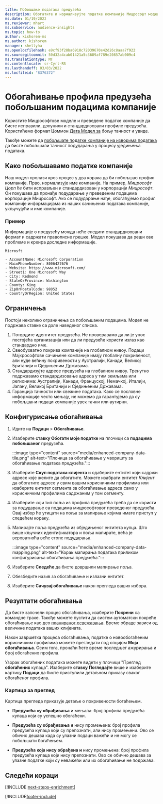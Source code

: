 ```yaml
---
title: Побољшање података предузећа
description: Обогатите и нормализујте податке компаније Мицрософт моделима.
ms.date: 01/19/2022
ms.reviewer: mhart
ms.subservice: audience-insights
ms.topic: how-to
author: kishorem-ms
ms.author: kishorem
manager: shellyha
ms.openlocfilehash: e9cf93f28ba6918c72039670e42d26c8aaa7f922
ms.sourcegitcommit: 50d32a4cab01421a5c3689af789e20857ab009c4
ms.translationtype: MT
ms.contentlocale: sr-Cyrl-RS
ms.lasthandoff: 03/03/2022
ms.locfileid: "8376372"
---
```

# <a name="enrichment-of-company-profiles-with-enhanced-company-data"></a>Обогаћивање профила предузећа побољшаним подацима компаније

Користите Мицрософтове моделе и преведене податке компаније да бисте исправили, допунили и стандардизовали профиле предузећа. Користићемо формат Цоммон [Дата Модел за](/common-data-model/schema/core/applicationcommon/account) бољу тачност и увиде.

Такође можете да [побољшате податке компаније на изворима података](data-sources-enrichment.md) да бисте побољшали тачност подударања у процесу уједињења података. 

## <a name="how-we-enhance-company-data"></a>Како побољшавамо податке компаније

Наш модел пролази кроз процес у два корака да би побољшао профил компаније. Прво, нормализује име компаније. На пример, *Мицрософт Цорп ће* бити исправљен и стандардизован у корпорацији *Мицрософт*. Он покушава да пронађе подударање у преведеним подацима корпорације Мицрософт. Ако се подударање нађе, обогаћујемо профил компаније информацијама из наших сачињених података компаније, укључујући и име компаније.


### <a name="example"></a>Пример

Информације о предузећу можда неће следити стандардизовани формат и садржати правописне грешке. Модел покушава да реши ове проблеме и креира доследне информације.

```Input
Microsft
```

```Output
- AccountName: Microsoft Corporation
- MainPhoneNumber: 8006427676
- Website: https://www.microsoft.com/
- Street1: One Microsoft Way
- City: Redmond
- StateOrProvince: Washington
- County: King
- ZipOrPostalCode: 98052
- CountryOrRegion: United States
```

## <a name="limitations"></a>Ограничења

Постоји неколико ограничења са побољшаним подацима. Модел не подржава ставке са доле наведеног списка.

1.  Потврдите идентитет предузећа. Не проверавамо да ли је унос постојећа организација или да ли предузеће користи излаз као стандардно име.
2.  Свеобухватно покрива компаније на глобалном нивоу. Подаци Мајкрософтове сачињене компаније имају глобалну покривеност, али нуде већину покривености у Аустралији, Канади, Великој Британији и Сједињеним Државама.
3.  Стандардизујте адресе предузећа на глобалном нивоу. Тренутно подржавамо стандардизовање адреса у тим земљама или регионима: Аустралији, Канади, Француској, Немачкој, Италији, Јапану, Великој Британији и Сједињеним Државама.
4.  Гаранција тачности или свежине података. Како се пословне информације често мењају, не можемо да гарантујемо да су побољшани подаци компаније увек тачни или аутирни.

## <a name="configure-the-enrichment"></a>Конфигурисање обогаћивања

1. Идите на **Подаци** > **Обогаћивање**.

1. Изаберите **ставку Обогати моје податке** на плочици са **подацима побољшаног** предузећа.

   :::image type="content" source="media/enhanced-company-data-tile.png" alt-text="Плочица за обогаћивање у чворишту за обогаћивање података предузећа.":::

1. Изаберите **Скуп података клијента** и одаберите ентитет који садржи адресе које желите да обогатите. Можете изабрати ентитет *Клијент* да обогатите адресе у свим вашим корисничким профилима или изаберите ентитет сегмента за обогаћивање адреса само у корисничким профилима садржаним у том сегменту.

1. Изаберите који тип поља из профила предузећа треба да се користи за подударање са подацима мицрософтовог преведеног предузећа. Овај избор ће утицати на поља за мапирање којима имате приступ у следећем кораку.

1.  Мапирајте поља предузећа из обједињеног ентитета купца. Што више кључних идентификатора и поља мапирате, већа је вероватноћа веће стопе подударања.

    :::image type="content" source="media/enhanced-company-data-mapping.png" alt-text="Корак мапирања података приликом конфигурисања обогаћивања предузећа.":::

1. Изаберите **Следеће** да бисте довршили мапирање поља.

1. Обезбедите назив за обогаћивање и излазни ентитет.

1. Изаберите **Сачувај обогаћивање** након прегледа ваших избора.

## <a name="enrichment-results"></a>Резултати обогаћивања

Да бисте започели процес обогаћивања, изаберите **Покрени** са командне траке. Такође можете пустити да систем аутоматски покреће обогаћивање као део [планираног освежавања](system.md#schedule-tab). Време обраде зависи од величине података ваших клијената.

Након завршетка процеса обогаћивања, податке о новообогаћеним корисничким профилима можете прегледати под опцијом **Моја обогаћивања**. Осим тога, пронаћи ћете време последњег ажурирања и број обогаћених профила.

Узорак обогаћених података можете видети у плочици "Преглед **обогаћених** купаца". Изаберите **ставку Погледајте** више и изаберите картицу **Подаци** да бисте приступили детаљном приказу сваког обогаћеног профила.

### <a name="overview-card"></a>Картица за преглед

Картица прегледа приказује детаље о покривености богаћењем. 

* **Предузећа су обрађивања** и мењала: број профила предузећа купаца који су успешно обогаћени.

* **Предузећа су обрађивања и** нису промењена: број профила предузећа купаца који су препознати, али нису промењени. Ово се обично дешава када су улазни подаци важећи и не могу се побољшати богаћењем.

* **Предузећа која нису обрађена и** нису промењена: број профила предузећа купаца који нису препознати. Ово се обично дешава за улазне податке који су неважећи или их обогаћивање не подржава.

## <a name="next-steps"></a>Следећи кораци

[!INCLUDE [next-steps-enrichment](../includes/next-steps-enrichment.md)]

[!INCLUDE[footer-include](../includes/footer-banner.md)]
